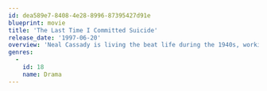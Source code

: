 ```yaml
---
id: dea589e7-8408-4e28-8996-87395427d91e
blueprint: movie
title: 'The Last Time I Committed Suicide'
release_date: '1997-06-20'
overview: 'Neal Cassady is living the beat life during the 1940s, working at The Tire Yard and and philandering around town. However, he has visions of a happy life with kids and a white picket fence. When his girlfried, Joan, tries to kill herself he gets scared and runs away. But when Joan reappears will he take the chance at that happiness, or will he turn his back on it?'
genres:
  -
    id: 18
    name: Drama
---
```

